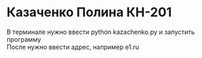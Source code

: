 # Казаченко Полина КН-201
В терминале нужно ввести python kazachenko.py и запустить программу <br />
После нужно ввести адрес, например e1.ru
